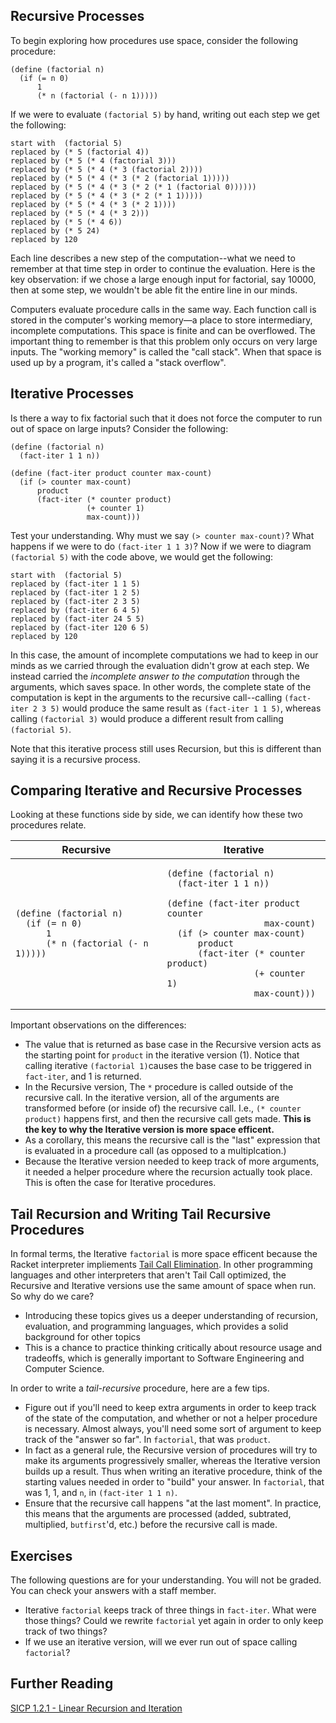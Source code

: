 ## Recursive Processes

To begin exploring how procedures use space, consider the following procedure:

```
(define (factorial n)
  (if (= n 0)
      1
      (* n (factorial (- n 1)))))
```

If we were to evaluate `(factorial 5)` by hand, writing out each step we get the following:

```
start with  (factorial 5)
replaced by (* 5 (factorial 4))
replaced by (* 5 (* 4 (factorial 3)))
replaced by (* 5 (* 4 (* 3 (factorial 2))))
replaced by (* 5 (* 4 (* 3 (* 2 (factorial 1)))))
replaced by (* 5 (* 4 (* 3 (* 2 (* 1 (factorial 0))))))
replaced by (* 5 (* 4 (* 3 (* 2 (* 1 1)))))
replaced by (* 5 (* 4 (* 3 (* 2 1))))
replaced by (* 5 (* 4 (* 3 2)))
replaced by (* 5 (* 4 6))
replaced by (* 5 24)
replaced by 120
```

Each line describes a new step of the computation--what we need to remember at that time step in order to continue the evaluation. Here is the key observation: if we chose a large enough input for factorial, say 10000, then at some step, we wouldn't be able fit the entire line in our minds.

Computers evaluate procedure calls in the same way. Each function call is stored in the computer's working memory—a place to store intermediary, incomplete computations. This space is finite and can be overflowed. The important thing to remember is that this problem only occurs on very large inputs. The "working memory" is called the "call stack". When that space is used up by a program, it's called a "stack overflow".


## Iterative Processes
Is there a way to fix factorial such that it does not force the computer to run out of space on large inputs? Consider the following:

```
(define (factorial n)
  (fact-iter 1 1 n))

(define (fact-iter product counter max-count)
  (if (> counter max-count)
      product
      (fact-iter (* counter product)
                 (+ counter 1)
                 max-count)))
```

Test your understanding. Why must we say `(> counter max-count)`? What happens if we were to do `(fact-iter 1 1 3)`?
Now if we were to diagram `(factorial 5)` with the code above, we would get the following:

```
start with  (factorial 5)
replaced by (fact-iter 1 1 5)
replaced by (fact-iter 1 2 5)
replaced by (fact-iter 2 3 5)
replaced by (fact-iter 6 4 5)
replaced by (fact-iter 24 5 5)
replaced by (fact-iter 120 6 5)
replaced by 120
```

In this case, the amount of incomplete computations we had to keep in our minds as we carried through the evaluation didn't grow at each step. We instead carried the *incomplete answer to the computation* through the arguments, which saves space. In other words, the complete state of the computation is kept in the arguments to the recursive call--calling `(fact-iter 2 3 5)` would produce the same result as `(fact-iter 1 1 5)`, whereas calling `(factorial 3)` would produce a different result from calling `(factorial 5)`.

Note that this iterative process still uses Recursion, but this is different than saying it is a recursive process.

## Comparing Iterative and Recursive Processes
Looking at these functions side by side, we can identify how these two procedures relate.
<table>
  <thead>
    <tr>
      <th>Recursive</th>
      <th>Iterative</th>
    </tr>
  </thead>
  <tbody>
<tr>
  <td>

```
(define (factorial n)
  (if (= n 0)
      1
      (* n (factorial (- n 1)))))
```

  </td>
  <td>

```
(define (factorial n)
  (fact-iter 1 1 n))

(define (fact-iter product counter 
                   max-count)
  (if (> counter max-count)
      product
      (fact-iter (* counter product)
                 (+ counter 1)
                 max-count)))
```

  </td>
</tr>
</tbody>
</table>

Important observations on the differences:

- The value that is returned as  base case in the Recursive version acts as the starting point for `product` in the iterative version (1). Notice that calling iterative `(factorial 1)`causes the base case to be triggered in `fact-iter`, and 1 is returned.
- In the Recursive version, The `*` procedure is called outside of the recursive call. In the iterative version, all of the arguments are transformed before (or inside of) the recursive call. I.e., `(* counter product)` happens first, and then the recursive call gets made. **This is the key to why the Iterative version is more space efficent.**
- As a corollary, this means the recursive call is the "last" expression that is evaluated in a procedure call (as opposed to a multiplcation.)
- Because the Iterative version needed to keep track of more arguments, it needed a helper procedure where the recursion actually took place. This is often the case for Iterative procedures.

## Tail Recursion and Writing Tail Recursive Procedures
In formal terms, the Iterative `factorial` is more space efficent because the Racket interpreter impliements [Tail Call Elimination](https://en.wikipedia.org/wiki/Tail_call). In other programming languages and other interpreters that aren't Tail Call optimized, the Recursive and Iterative versions use the same amount of space when run. So why do we care?

- Introducing these topics gives us a deeper understanding of recursion, evaluation, and programming languages, which provides a solid background for other topics
- This is a chance to practice thinking critically about resource usage and tradeoffs, which is generally important to Software Engineering and Computer Science.

In order to write a *tail-recursive* procedure, here are a few tips.

- Figure out if you'll need to keep extra arguments in order to keep track of the state of the computation, and whether or not a helper procedure is necessary. Almost always, you'll need some sort of argument to keep track of the "answer so far". In `factorial`, that was `product`.
- In fact as a general rule, the Recursive version of procedures will try to make its arguments progressively smaller, whereas the Iterative version builds up a result. Thus when writing an iterative procedure, think of the starting values needed in order to "build" your answer. In `factorial`, that was 1, 1, and `n`, in `(fact-iter 1 1 n)`.
- Ensure that the recursive call happens "at the last moment". In practice, this means that the arguments are processed (added, subtrated, multiplied, `butfirst`'d, etc.) before the recursive call is made.

## Exercises
The following questions are for your understanding. You will not be graded. You can check your answers with a staff member.

- Iterative `factorial` keeps track of three things in `fact-iter`. What were those things? Could we rewrite `factorial` yet again in order to only keep track of two things?
- If we use an iterative version, will we ever run out of space calling `factorial`?

## Further Reading
[SICP 1.2.1 - Linear Recursion and Iteration](https://mitpress.mit.edu/sicp/full-text/book/book-Z-H-11.html#%_sec_1.2.1)
